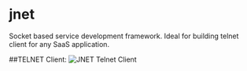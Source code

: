 # jnet

Socket based service development framework. Ideal for building telnet client for any SaaS application.

##TELNET Client:
![](https://raw.githubusercontent.com/javabrown/jnet/master/files/console.png "JNET Telnet Client")
